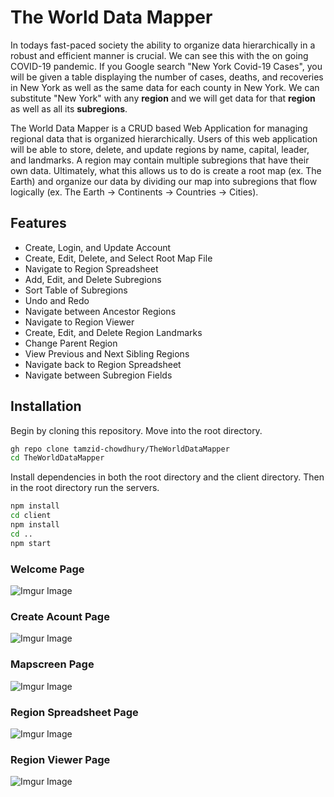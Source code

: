 # The World Data Mapper

In todays fast-paced society the ability to organize data hierarchically in a robust and efficient manner is crucial. We can see this with the on going COVID-19 pandemic. If you Google search "New York Covid-19 Cases", you will be given a table displaying the number of cases, deaths, and recoveries in New York as well as the same data for each county in New York. We can substitute "New York" with any <b>region</b> and we will get data for that <b>region</b> as well as all its <b>subregions</b>.

The World Data Mapper is a CRUD based Web Application for managing regional data that is organized hierarchically. Users of this web application will be able to store, delete, and update regions by name, capital, leader, and landmarks. A region may contain multiple subregions that have their own data. Ultimately, what this allows us to do is create a root map (ex. The Earth) and organize our data by dividing our map into subregions that flow logically (ex. The Earth -> Continents -> Countries -> Cities). 

## Features

- Create, Login, and Update Account 
- Create, Edit, Delete, and Select Root Map File
- Navigate to Region Spreadsheet
- Add, Edit, and Delete Subregions 
- Sort Table of Subregions 
- Undo and Redo 
- Navigate between Ancestor Regions 
- Navigate to Region Viewer 
- Create, Edit, and Delete Region Landmarks 
- Change Parent Region
- View Previous and Next Sibling Regions
- Navigate back to Region Spreadsheet 
- Navigate between Subregion Fields 




## Installation

Begin by cloning this repository. Move into the root directory. 
```sh
gh repo clone tamzid-chowdhury/TheWorldDataMapper
cd TheWorldDataMapper
```
Install dependencies in both the root directory and the client directory. Then in the root directory run the servers. 
```sh
npm install
cd client
npm install
cd ..
npm start
```


### Welcome Page
![Imgur Image](https://i.imgur.com/VSPkpaC.png)

### Create Acount Page
![Imgur Image](https://imgur.com/qqIw6QN.png)


### Mapscreen Page
![Imgur Image](https://i.imgur.com/Gq9OJgp.png)


### Region Spreadsheet Page
![Imgur Image](https://i.imgur.com/UJXh1xV.png?2)

### Region Viewer Page
![Imgur Image](https://i.imgur.com/4sEl1Rk.png)

